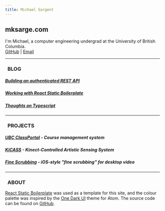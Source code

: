 ```yaml
---
title: Michael Sargent
---
```


## mksarge.com

I'm Michael, a computer engineering undergrad at the University of British Columbia.
<br>
[GitHub][github] | [Email][email]

<hr>

### &nbsp; BLOG &nbsp;

##### [Building an authenticated REST API][blog1]

##### [Working with React Static Boilerplate][blog2]

##### [Thoughts on Typescript][blog3]

<hr>

### &nbsp; PROJECTS &nbsp;

##### [UBC ClassPortal][classportal] - Course management system

##### [KiCASS][kicass] - Kinect-Controlled Artistic Sensing System

##### [Fine Scrubbing][finescrubbing] - iOS-style "fine scrubbing" for desktop video

<hr>

### &nbsp; ABOUT &nbsp;

[React Static Boilerplate][boilerplate] was used as a template for this site,
and the colour palette was inspired by the [One Dark UI][onedark] theme for Atom.
The source code can be found on [GitHub][source].

<br><br>

[github]: <https://github.com/mksarge>
[email]: <mailto:michaelksarge@gmail.com>
[blog1]: <blog/1>
[blog2]: <blog/2>
[blog3]: <blog/3>
[classportal]: <projects/classportal/>
[kicass]: <projects/kicass/>
[boilerplate-mksarge]: <https://github.com/mksarge/react-static-boilerplate>
[finescrubbing]: <projects/finescrubbing/>
[boilerplate]: <https://github.com/kriasoft/react-static-boilerplate-one-dark>
[onedark]: <https://github.com/atom/one-dark-ui>
[source]: <https://github.com/mksarge/mksarge>
